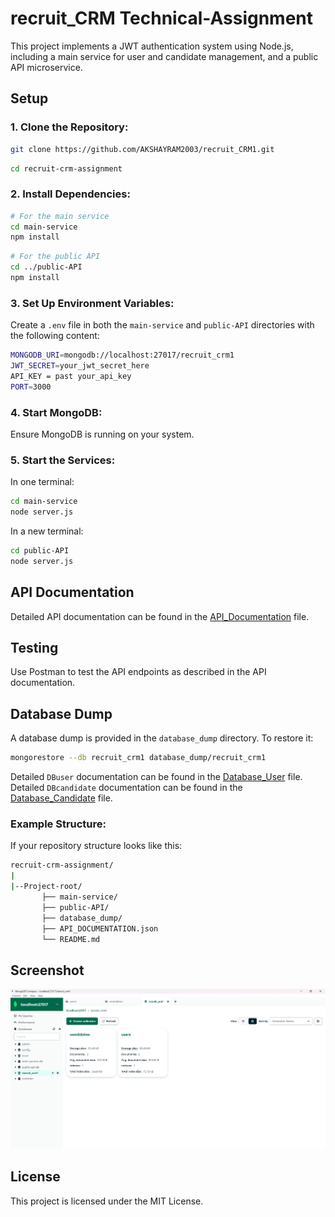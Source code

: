 

# recruit_CRM Technical-Assignment
This project implements a JWT authentication system using Node.js, including a main service for user and candidate management, and a public API microservice.

## Setup

### 1. Clone the Repository:

```bash
git clone https://github.com/AKSHAYRAM2003/recruit_CRM1.git
```
```bash
cd recruit-crm-assignment
```

### 2. Install Dependencies:

```bash
# For the main service
cd main-service
npm install
```
```bash
# For the public API
cd ../public-API
npm install
```

### 3. Set Up Environment Variables:

Create a `.env` file in both the `main-service` and `public-API` directories with the following content:

```bash
MONGODB_URI=mongodb://localhost:27017/recruit_crm1
JWT_SECRET=your_jwt_secret_here
API_KEY = past your_api_key
PORT=3000
```

### 4. Start MongoDB:

Ensure MongoDB is running on your system.

### 5. Start the Services:

In one terminal:

```bash
cd main-service
node server.js
```

In a new terminal:

```bash
cd public-API
node server.js
```

## API Documentation

Detailed API documentation can be found in the [API_Documentation](./project%20root/API_DOCUMENTATION.json) file.

## Testing

Use Postman to test the API endpoints as described in the API documentation.

## Database Dump

A database dump is provided in the `database_dump` directory. To restore it:

```bash
mongorestore --db recruit_crm1 database_dump/recruit_crm1
```
Detailed `DBuser` documentation can be found in the [Database_User](./project%20root/Db_dump-user.json) file.
Detailed `DBcandidate` documentation can be found in the [Database_Candidate](./project%20root/Db_dump-user.json) file.


### Example Structure:
If your repository structure looks like this:
```bash
recruit-crm-assignment/
|
|--Project-root/
       ├── main-service/
       ├── public-API/
       ├── database_dump/
       ├── API_DOCUMENTATION.json
       └── README.md
```

## Screenshot
![Database image](./project%20root/Assets/Database%20structure.png)

## License

This project is licensed under the MIT License.



